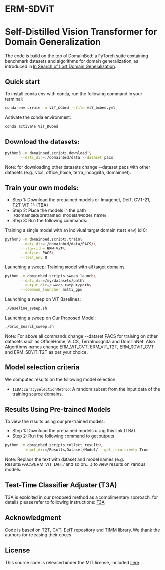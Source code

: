 # ERM-SDViT
# Self-Distilled Vision Transformer for Domain Generalization

The code is build on the top of DomainBed: a PyTorch suite containing benchmark datasets and algorithms for domain generalization, as introduced in [In Search of Lost Domain Generalization](https://arxiv.org/abs/2007.01434).


## Quick start
To install conda env with conda, run the following command in your terminal:
```sh
conda env create -n ViT_DGbed --file ViT_DGbed.yml
```
Activate the conda environment:
```sh
conda activate ViT_DGbed
```
## Download the datasets:

```sh
python3 -m domainbed.scripts.download \
       --data_dir=./domainbed/data --dataset pacs
```
Note: for downloading other datasets change --dataset pacs with other datasets (e.g., vlcs, office_home, terra_incognita, domainnet).

## Train your own models:
- Step 1: Download the pretrained models on Imagenet, DeiT, CVT-21, T2T-ViT-14 (TBA)
- Step 2: Place the models in the path ./domainbed/pretrained_models/Model_name/
- Step 3: Run the followng commands:  

Training a single model with an indiviual target domain (test_env) id 0:

```sh
python3 -m domainbed.scripts.train\
       --data_dir=./domainbed/data/PACS/\
       --algorithm ERM-ViT\
       --dataset PACS\
       --test_env 0
```

Launching a sweep: Training model with all target domains

```sh
python -m domainbed.scripts.sweep launch\
       --data_dir=/my/datasets/path\
       --output_dir=/Sweep Output/path\
       --command_launcher multi_gpu
```
Launching a sweep on ViT Baselines:

```sh
./Baseline_sweep.sh
```
Launching a sweep on Our Proposed Model:

```sh
./Grid_Search_sweep.sh
```
Note: For above all commands change --dataset PACS for training on other datasets such as OfficeHome, VLCS, TerraIncognita and DomainNet. Also Algorithms names change ERM_ViT_CVT, ERM_ViT_T2T, ERM_SDViT_CVT and ERM_SDViT_T2T as per your choice. 

## Model selection criteria
We computed results on the following model selection
* `IIDAccuracySelectionMethod`: A random subset from the input data of the training source domains.
## Results Using Pre-trained Models
To view the results using our pre-trained models:
- Step 1: Download the pretrained models uisng this link (TBA)
- Step 2: Run the following command to get outputs
````sh
python -m domainbed.scripts.collect_results\
       --input_dir=/Results/Dataset/Model/ --get_recursively True
````
Note: Replace the text with dataset and model names (e.g: Results/PACS/ERM_ViT_DeiT/ and so on....) to view results on various models.
## Test-Time Classifier Adjuster (T3A)
T3A is exploited in our proposed method as a complimentary approach, for details please refer to following instructions:
[T3A](https://github.com/matsuolab/T3A)

## Acknowledgment
Code is based on [T2T](https://github.com/yitu-opensource/T2T-ViT), [CVT](https://github.com/microsoft/CvT), [DeiT](https://github.com/facebookresearch/deit) repository and [TIMM](https://github.com/rwightman/pytorch-image-models) library. We thank the authors for releasing their codes

## License

This source code is released under the MIT license, included [here](LICENSE).
